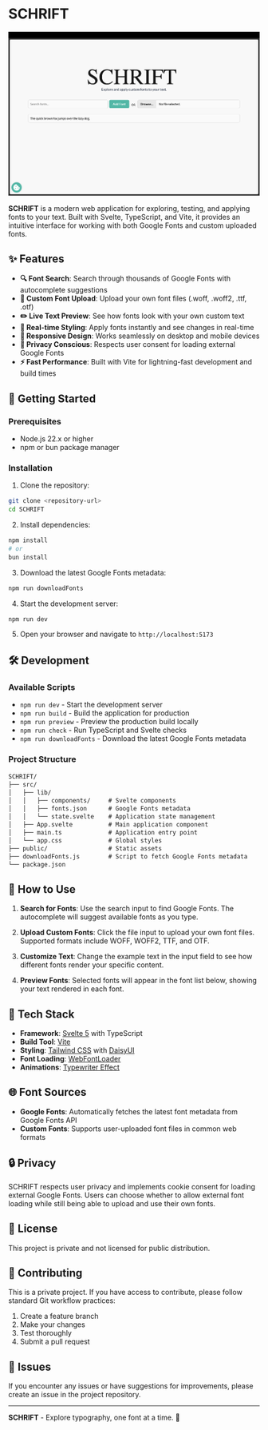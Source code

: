 # SCHRIFT

![SCHRIFT Preview](./preview.png)


**SCHRIFT** is a modern web application for exploring, testing, and applying fonts to your text. Built with Svelte, TypeScript, and Vite, it provides an intuitive interface for working with both Google Fonts and custom uploaded fonts.

## ✨ Features

- **🔍 Font Search**: Search through thousands of Google Fonts with autocomplete suggestions
- **📁 Custom Font Upload**: Upload your own font files (.woff, .woff2, .ttf, .otf)
- **✏️ Live Text Preview**: See how fonts look with your own custom text
- **🎨 Real-time Styling**: Apply fonts instantly and see changes in real-time
- **📱 Responsive Design**: Works seamlessly on desktop and mobile devices
- **🍪 Privacy Conscious**: Respects user consent for loading external Google Fonts
- **⚡ Fast Performance**: Built with Vite for lightning-fast development and build times

## 🚀 Getting Started

### Prerequisites

- Node.js 22.x or higher
- npm or bun package manager

### Installation

1. Clone the repository:
```bash
git clone <repository-url>
cd SCHRIFT
```

2. Install dependencies:
```bash
npm install
# or
bun install
```

3. Download the latest Google Fonts metadata:
```bash
npm run downloadFonts
```

4. Start the development server:
```bash
npm run dev
```

5. Open your browser and navigate to `http://localhost:5173`

## 🛠️ Development

### Available Scripts

- `npm run dev` - Start the development server
- `npm run build` - Build the application for production
- `npm run preview` - Preview the production build locally
- `npm run check` - Run TypeScript and Svelte checks
- `npm run downloadFonts` - Download the latest Google Fonts metadata

### Project Structure

```
SCHRIFT/
├── src/
│   ├── lib/
│   │   ├── components/     # Svelte components
│   │   ├── fonts.json      # Google Fonts metadata
│   │   └── state.svelte    # Application state management
│   ├── App.svelte          # Main application component
│   ├── main.ts             # Application entry point
│   └── app.css             # Global styles
├── public/                 # Static assets
├── downloadFonts.js        # Script to fetch Google Fonts metadata
└── package.json
```

## 🎯 How to Use

1. **Search for Fonts**: Use the search input to find Google Fonts. The autocomplete will suggest available fonts as you type.

2. **Upload Custom Fonts**: Click the file input to upload your own font files. Supported formats include WOFF, WOFF2, TTF, and OTF.

3. **Customize Text**: Change the example text in the input field to see how different fonts render your specific content.

4. **Preview Fonts**: Selected fonts will appear in the font list below, showing your text rendered in each font.

## 🔧 Tech Stack

- **Framework**: [Svelte 5](https://svelte.dev/) with TypeScript
- **Build Tool**: [Vite](https://vitejs.dev/)
- **Styling**: [Tailwind CSS](https://tailwindcss.com/) with [DaisyUI](https://daisyui.com/)
- **Font Loading**: [WebFontLoader](https://github.com/typekit/webfontloader)
- **Animations**: [Typewriter Effect](https://github.com/tameemsafi/typewriterjs)

## 🌐 Font Sources

- **Google Fonts**: Automatically fetches the latest font metadata from Google Fonts API
- **Custom Fonts**: Supports user-uploaded font files in common web formats

## 🔒 Privacy

SCHRIFT respects user privacy and implements cookie consent for loading external Google Fonts. Users can choose whether to allow external font loading while still being able to upload and use their own fonts.

## 📝 License

This project is private and not licensed for public distribution.

## 🤝 Contributing

This is a private project. If you have access to contribute, please follow standard Git workflow practices:

1. Create a feature branch
2. Make your changes
3. Test thoroughly
4. Submit a pull request

## 🐛 Issues

If you encounter any issues or have suggestions for improvements, please create an issue in the project repository.

---

**SCHRIFT** - Explore typography, one font at a time. 🎨
